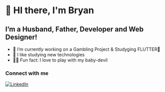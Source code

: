 # 👋 HI there, I'm Bryan
## I’m a Husband, Father, Developer and Web Designer!
- 🔭 I’m currently working on a Gambling Project & Studyging FLUTTER💙
- 🌱 I like studying new technologies
- 👶🏼 Fun fact: I love to play with my baby-devil 

### Connect with me
[![LinkedIn](https://img.shields.io/badge/Linkedin-0a66c2?style=for-the-badge&logo=linkedin&logoColor=white&labelColor=101010)](https://www.linkedin.com/in/bryan-calderoni-369a8b139/)
